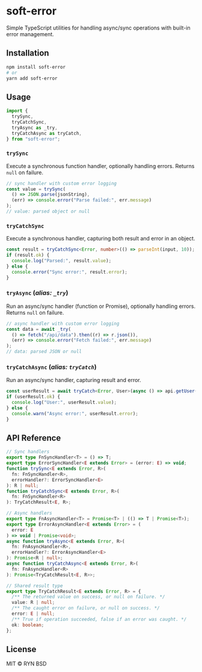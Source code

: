 # soft-error

Simple TypeScript utilities for handling async/sync operations with built-in error management.

## Installation

```bash
npm install soft-error
# or
yarn add soft-error
```

## Usage

```ts
import {
  trySync,
  tryCatchSync,
  tryAsync as _try,
  tryCatchAsync as tryCatch,
} from "soft-error";
```

### `trySync`

Execute a synchronous function handler, optionally handling errors. Returns `null` on failure.

```ts
// sync handler with custom error logging
const value = trySync(
  () => JSON.parse(jsonString),
  (err) => console.error("Parse failed:", err.message)
);
// value: parsed object or null
```

### `tryCatchSync`

Execute a synchronous handler, capturing both result and error in an object.

```ts
const result = tryCatchSync<Error, number>(() => parseInt(input, 10));
if (result.ok) {
  console.log("Parsed:", result.value);
} else {
  console.error("Sync error:", result.error);
}
```

### `tryAsync` (_alias: `_try`_)

Run an async/sync handler (function or Promise), optionally handling errors. Returns `null` on failure.

```ts
// async handler with custom error logging
const data = await _try(
  () => fetch("/api/data").then((r) => r.json()),
  (err) => console.error("Fetch failed:", err.message)
);
// data: parsed JSON or null
```

### `tryCatchAsync` (_alias: `tryCatch`_)

Run an async/sync handler, capturing result and error.

```ts
const userResult = await tryCatch<Error, User>(async () => api.getUser(1));
if (userResult.ok) {
  console.log("User:", userResult.value);
} else {
  console.warn("Async error:", userResult.error);
}
```

## API Reference

```ts
// Sync handlers
export type FnSyncHandler<T> = () => T;
export type ErrorSyncHandler<E extends Error> = (error: E) => void;
function trySync<E extends Error, R>(
  fn: FnSyncHandler<R>,
  errorHandler?: ErrorSyncHandler<E>
): R | null;
function tryCatchSync<E extends Error, R>(
  fn: FnSyncHandler<R>
): TryCatchResult<E, R>;

// Async handlers
export type FnAsyncHandler<T> = Promise<T> | (() => T | Promise<T>);
export type ErrorAsyncHandler<E extends Error> = (
  error: E
) => void | Promise<void>;
async function tryAsync<E extends Error, R>(
  fn: FnAsyncHandler<R>,
  errorHandler?: ErrorAsyncHandler<E>
): Promise<R | null>;
async function tryCatchAsync<E extends Error, R>(
  fn: FnAsyncHandler<R>
): Promise<TryCatchResult<E, R>>;

// Shared result type
export type TryCatchResult<E extends Error, R> = {
  /** The returned value on success, or null on failure. */
  value: R | null;
  /** The caught error on failure, or null on success. */
  error: E | null;
  /** True if operation succeeded, false if an error was caught. */
  ok: boolean;
};
```

## License

MIT © RYN BSD
